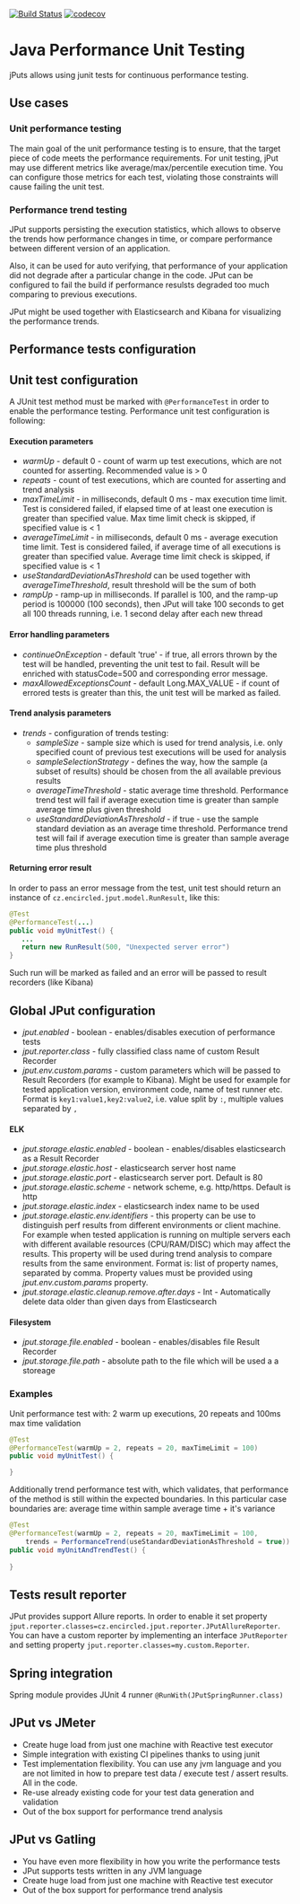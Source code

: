 [![Build Status](https://travis-ci.org/encircled/jPut.svg?branch=master)](https://travis-ci.org/encircled/jPut)
[![codecov](https://codecov.io/gh/encircled/jPut/branch/master/graph/badge.svg)](https://codecov.io/gh/encircled/jPut)

# Java Performance Unit Testing

jPuts allows using junit tests for continuous performance testing.

## Use cases

### Unit performance testing

The main goal of the unit performance testing is to ensure, that the target piece of code meets the performance requirements. 
For unit testing, jPut may use different metrics like average/max/percentile execution time. You can configure those metrics for each test, violating those constraints will cause failing the unit test.

### Performance trend testing

JPut supports persisting the execution statistics, which allows to observe the trends how performance changes in time, or compare performance between different version of an application. 

Also, it can be used for auto verifying, that performance of your application did not degrade after a particular change in the code. JPut can be configured to fail the build if performance resulsts degraded too much comparing to previous executions.

JPut might be used together with Elasticsearch and Kibana for visualizing the performance trends.

## Performance tests configuration


## Unit test configuration

A JUnit test method must be marked with `@PerformanceTest` in order to enable the performance testing. Performance unit test configuration is following:

#### Execution parameters

- *warmUp* - default 0 - count of warm up test executions, which are not counted for asserting. Recommended value is > 0
- *repeats* - count of test executions, which are counted for asserting and trend analysis
- *maxTimeLimit* - in milliseconds, default 0 ms - max execution time limit. Test is considered failed, if elapsed time of at least one execution is greater than specified value. Max time limit check is skipped, if specified value is < 1   
- *averageTimeLimit* - in milliseconds, default 0 ms - average execution time limit. Test is considered failed, if average time of all executions is greater than specified value. Average time limit check is skipped, if specified value is < 1
- *useStandardDeviationAsThreshold* can be used together with *averageTimeThreshold*, result threshold will be the sum of both
- *rampUp* - ramp-up in milliseconds. If parallel is 100, and the ramp-up period is 100000 (100 seconds), then JPut will take 100 seconds to get all 100 threads running, i.e. 1 second delay after each new thread

#### Error handling parameters

- *continueOnException* - default 'true' - if true, all errors thrown by the test will be handled, preventing the unit test to fail. Result will be enriched with statusCode=500 and corresponding error message.  
- *maxAllowedExceptionsCount* - default Long.MAX_VALUE - if count of errored tests is greater than this, the unit test will be marked as failed. 

#### Trend analysis parameters

- *trends* - configuration of trends testing:  
    * *sampleSize* - sample size which is used for trend analysis, i.e. only specified count of previous test executions will be used for analysis
    * *sampleSelectionStrategy* - defines the way, how the sample (a subset of results) should be chosen from the all available previous results
    * *averageTimeThreshold* - static average time threshold. Performance trend test will fail if average execution time is greater than sample average time plus given threshold
    * *useStandardDeviationAsThreshold* - if true - use the sample standard deviation as an average time threshold. Performance trend test will fail if average execution time is greater than sample average time plus threshold

#### Returning error result

In order to pass an error message from the test, unit test should return an instance of `cz.encircled.jput.model.RunResult`, like this:
```java
@Test
@PerformanceTest(...)
public void myUnitTest() {
   ...
   return new RunResult(500, "Unexpected server error")
}

```

Such run will be marked as failed and an error will be passed to result recorders (like Kibana)


## Global JPut configuration

- *jput.enabled* - boolean - enables/disables execution of performance tests
- *jput.reporter.class* - fully classified class name of custom Result Recorder
- *jput.env.custom.params* - custom parameters which will be passed to Result Recorders (for example to Kibana). Might be used for example for tested application version, environment code, name of test runner etc. Format is `key1:value1,key2:value2`, i.e. value split by `:`, multiple values separated by `,` 

#### ELK

- *jput.storage.elastic.enabled* - boolean - enables/disables elasticsearch as a Result Recorder
- *jput.storage.elastic.host* - elasticsearch server host name
- *jput.storage.elastic.port* - elasticsearch server port. Default is 80
- *jput.storage.elastic.scheme* - network scheme, e.g. http/https. Default is http
- *jput.storage.elastic.index* - elasticsearch index name to be used
- *jput.storage.elastic.env.identifiers* - this property can be use to distinguish perf results from different environments or client machine. For example when tested application is running on multiple servers each with different available resources (CPU/RAM/DISC) which may affect the results. 
This property will be used during trend analysis to compare results from the same environment. Format is: list of property names, separated by comma. Property values must be provided using *jput.env.custom.params* property.  
- *jput.storage.elastic.cleanup.remove.after.days* - Int - Automatically delete data older than given days from Elasticsearch 

#### Filesystem

- *jput.storage.file.enabled* - boolean - enables/disables file Result Recorder
- *jput.storage.file.path* - absolute path to the file which will be used a a storeage

### Examples

Unit performance test with: 2 warm up executions, 20 repeats and 100ms max time validation

```java
@Test
@PerformanceTest(warmUp = 2, repeats = 20, maxTimeLimit = 100)
public void myUnitTest() {

}

```
Additionally trend performance test with, which validates, that performance of the method is still within the expected boundaries.
In this particular case boundaries are: average time within sample average time + it's variance 

```java
@Test
@PerformanceTest(warmUp = 2, repeats = 20, maxTimeLimit = 100, 
    trends = PerformanceTrend(useStandardDeviationAsThreshold = true))
public void myUnitAndTrendTest() {
    
}
```

## Tests result reporter

JPut provides support Allure reports. In order to enable it set property `jput.reporter.classes=cz.encircled.jput.reporter.JPutAllureReporter`.
You can have a custom reporter by implementing an interface `JPutReporter` and setting property `jput.reporter.classes=my.custom.Reporter`.

## Spring integration

Spring module provides JUnit 4 runner `@RunWith(JPutSpringRunner.class)`

## JPut vs JMeter

- Create huge load from just one machine with Reactive test executor
- Simple integration with existing CI pipelines thanks to using junit
- Test implementation flexibility. You can use any jvm language and you are not limited in how to prepare test data / execute test / assert results. All in the code.
- Re-use already existing code for your test data generation and validation
- Out of the box support for performance trend analysis

## JPut vs Gatling

- You have even more flexibility in how you write the performance tests
- JPut supports tests written in any JVM language
- Create huge load from just one machine with Reactive test executor
- Out of the box support for performance trend analysis